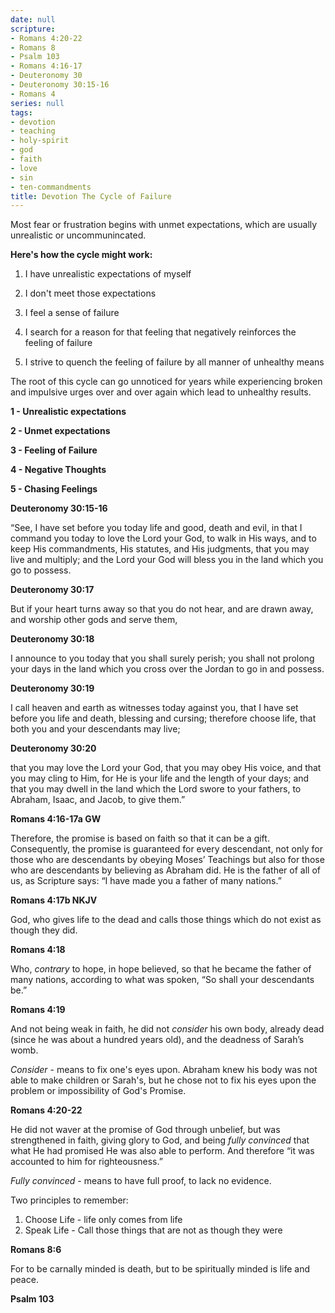 ```yaml
---
date: null
scripture:
- Romans 4:20-22
- Romans 8
- Psalm 103
- Romans 4:16-17
- Deuteronomy 30
- Deuteronomy 30:15-16
- Romans 4
series: null
tags:
- devotion
- teaching
- holy-spirit
- god
- faith
- love
- sin
- ten-commandments
title: Devotion The Cycle of Failure
---
```



Most fear or frustration begins with unmet expectations, which are usually unrealistic or uncommunincated.

**Here's how the cycle might work:**
1. I have unrealistic expectations of myself
2. I don't meet those expectations
3. I feel a sense of failure

4. I search for a reason for that feeling that negatively reinforces the feeling of failure

5. I strive to quench the feeling of failure by all manner of unhealthy means

The root of this cycle can go unnoticed for years while experiencing broken and impulsive urges over and over again which lead to unhealthy results.

**1 - Unrealistic expectations**

**2 - Unmet expectations**

**3 - Feeling of Failure**

**4 - Negative Thoughts**

**5 - Chasing Feelings**

**Deuteronomy 30:15-16**

“See, I have set before you today life and good, death and evil, in that I command you today to love the Lord your God, to walk in His ways, and to keep His commandments, His statutes, and His judgments, that you may live and multiply; and the Lord your God will bless you in the land which you go to possess.

**Deuteronomy 30:17**

But if your heart turns away so that you do not hear, and are drawn away, and worship other gods and serve them,

**Deuteronomy 30:18**

I announce to you today that you shall surely perish; you shall not prolong your days in the land which you cross over the Jordan to go in and possess.

**Deuteronomy 30:19**

I call heaven and earth as witnesses today against you, that I have set before you life and death, blessing and cursing; therefore choose life, that both you and your descendants may live;

**Deuteronomy 30:20**

that you may love the Lord your God, that you may obey His voice, and that you may cling to Him, for He is your life and the length of your days; and that you may dwell in the land which the Lord swore to your fathers, to Abraham, Isaac, and Jacob, to give them.”

**Romans 4:16-17a GW**

Therefore, the promise is based on faith so that it can be a gift. Consequently, the promise is guaranteed for every descendant, not only for those who are descendants by obeying Moses’ Teachings but also for those who are descendants by believing as Abraham did. He is the father of all of us, as Scripture says: “I have made you a father of many nations.”

**Romans 4:17b NKJV**

God, who gives life to the dead and calls those things which do not exist as though they did.

**Romans 4:18**

Who, *contrary* to hope, in hope believed, so that he became the father of many nations, according to what was spoken, “So shall your descendants be.”

**Romans 4:19**

And not being weak in faith, he did not *consider* his own body, already dead (since he was about a hundred years old), and the deadness of Sarah’s womb.

*Consider* - means to fix one's eyes upon. Abraham knew his body was not able to make children or Sarah's, but he chose not to fix his eyes upon the problem or impossibility of God's Promise.

**Romans 4:20-22**

He did not waver at the promise of God through unbelief, but was strengthened in faith, giving glory to God, and being *fully convinced* that what He had promised He was also able to perform. And therefore “it was accounted to him for righteousness.”

*Fully convinced* - means to have full proof, to lack no evidence.

Two principles to remember:
1. Choose Life - life only comes from life
2. Speak Life - Call those things that are not as though they were

**Romans 8:6**

For to be carnally minded is death, but to be spiritually minded is life and peace.

**Psalm 103**